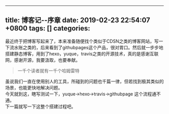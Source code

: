 
---
title: 博客记--序章
date: 2019-02-23 22:54:07 +0800
tags: []
categories: 
---
最近终于把博客写起来了，本来准备随便找个类似于CDSN之类的博客网站，写一下流水账之类的，后来看到了githubpages这个产品，很对胃口。然后就一步步地搭建静态博客，用到了hexo，yuque，travis之类的开源技术，真的是感谢互联网，感谢开源，我要汲取，也要奉献。
> 一千个读者就有一千个哈姆雷特

虽说我们一直在使用别人的工具，所碰到的问题也千篇一律，但若找到极其类似的场景，也能更快地解决问题。<br />今天就到这，瞎写测试一下，yuque->hexo->travis->githubpage 这个流程通不通。<br />下一篇就写一下这整个搭建过程吧。


